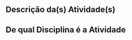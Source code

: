 ## Descrição da(s) Atividade(s)

<!-- Descreva o que a Atividade faz. -->

<!-- Se possível, adicione uma imagem ou vídeo para poder ver a atividade realizada -->

## De qual Disciplina é a Atividade

<!--
- [ ] Documentação do repositório e processos de CI/CD
- [ ] Técnicas de Programação I
- [ ] Técnicas de Programação II
- [ ] Dispositivos Móveis I
- [ ] Dispositivos Móveis II
- [ ] Desenvolvimento Web II
- [ ] Desenvolvimento Web III
- [ ] Computação em Nuvem I
- [ ] Aprendizado de Máquina
- [ ] Entrega Contínua
- [ ] Cibersegurança
-->
